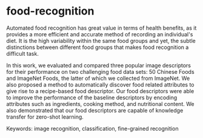 # food-recognition

Automated food recognition has great value in terms of health benefits, as it provides a more efficient and accurate method of recording an individual's diet. It is the high variability within the same food groups and yet, the subtle distinctions between different food groups that makes food recognition a difficult task.

In this work, we evaluated and compared three popular image descriptors for their performance on two challenging food data sets: 50 Chinese Foods and ImageNet Foods, the latter of which we collected from ImageNet. We also proposed a method to automatically discover food related attributes to give rise to a recipe-based food descriptor. Our food descriptors were able to improve the performance of the baseline descriptors by encoding attributes such as ingredients, cooking method, and nutritional content. We also demonstrated that our food descriptors are capable of knowledge transfer for zero-shot learning. 

Keywords: image recognition, classification, fine-grained recognition
